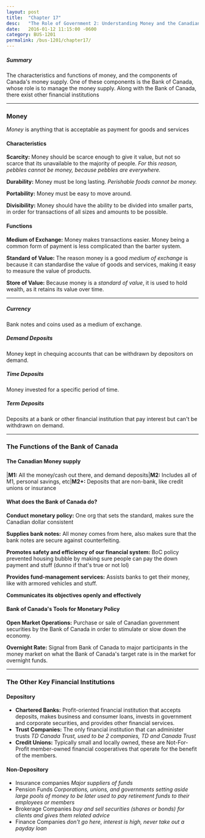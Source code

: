```yaml
---
layout: post
title:  "Chapter 17"
desc:   "The Role of Government 2: Understanding Money and the Canadian Financial System"
date:   2016-01-12 11:15:00 -0600
category: BUS-1201
permalink: /bus-1201/chapter17/
---
```


##### Summary
The characteristics and functions of money, and the components of Canada's money
supply. One of these components is the Bank of Canada, whose role is to manage
the money supply. Along with the Bank of Canada, there exist other financial
institutions

---

### Money

*Money* is anything that is acceptable as payment for goods and services

#### Characteristics

**Scarcity:** Money should be scarce enough to give it value, but not so scarce
that its unavailable to the majority of people. *For this reason, pebbles cannot
be money, because pebbles are everywhere.*

**Durability:** Money must be long lasting. *Perishable foods cannot be money.*

**Portability:** Money must be easy to move around.

**Divisibility:** Money should have the ability to be divided into smaller parts,
in order for transactions of all sizes and amounts to be possible.

#### Functions

**Medium of Exchange:** Money makes transactions easier. Money being a common
form of payment is less complicated than the barter system.

**Standard of Value:** The reason money is a good *medium of exchange* is
because it can standardise the value of goods and services, making it easy to
measure the value of products.

**Store of Value:** Because money is a *standard of value*, it is used to hold
wealth, as it retains its value over time.

---

##### Currency
Bank notes and coins used as a medium of exchange.

##### Demand Deposits
Money kept in chequing accounts that can be withdrawn by depositors on demand.

##### Time Deposits
Money invested for a specific period of time.

##### Term Deposits
Deposits at a bank or other financial institution that pay interest but can't be
withdrawn on demand.

---

### The Functions of the Bank of Canada

#### The Canadian Money supply

|**M1:** All the money/cash out there, and demand deposits|**M2:** Includes all of M1, personal savings, etc|**M2+:** Deposits that are non-bank, like credit unions or insurance

#### What does the Bank of Canada do?

**Conduct monetary policy:** One org that sets the standard, makes sure the Canadian dollar consistent

**Supplies bank notes:** All money comes from here, also makes sure that the bank
notes are secure against counterfeiting.

**Promotes safety and efficiency of our financial system:** BoC policy prevented housing bubble by making sure people can pay the down payment and stuff (dunno if that's true or not lol)

**Provides fund-management services:** Assists banks to get their money, like with armored vehicles and stuff.

**Communicates its objectives openly and effectively**

#### Bank of Canada's Tools for Monetary Policy

**Open Market Operations:** Purchase or sale of Canadian government securities
by the Bank of Canada in order to stimulate or slow down the economy.

**Overnight Rate:** Signal from Bank of Canada to major participants in the
money market on what the Bank of Canada's target rate is in the market for
overnight funds.

---

### The Other Key Financial Institutions

#### Depository
- **Chartered Banks:** Profit-oriented financial institution that accepts
deposits, makes business and consumer loans, invests in government and corporate
securities, and provides other financial services.
- **Trust Companies:** The only financial institution that can administer trusts
*TD Canada Trust, used to be 2 companies, TD and Canada Trust*
- **Credit Unions:** Typically small and locally owned, these are Not-For-Profit
member-owned financial cooperatives that operate for the benefit of the members.

#### Non-Depository
- Insurance companies *Major suppliers of funds*
- Pension Funds *Corporations, unions, and governments setting aside large pools
of money to be later used to pay retirement funds to their employees or members*
- Brokerage Companies *buy and sell securities (shares or bonds) for clients and
gives them related advice*
- Finance Companies *don't go here, interest is high, never take out a payday loan*
